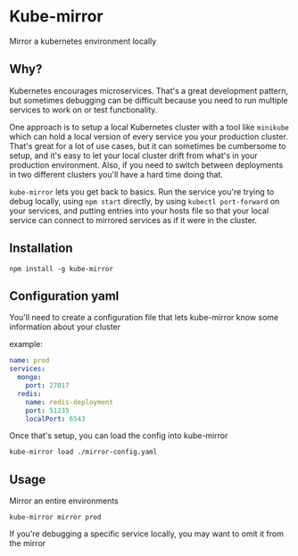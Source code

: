 # Kube-mirror

Mirror a kubernetes environment locally

## Why?

Kubernetes encourages microservices. That's a great development pattern, but sometimes debugging can be difficult because you need to run multiple services to work on or test functionality.

One approach is to setup a local Kubernetes cluster with a tool like `minikube` which can hold a local version of every service you your production cluster. That's great for a lot of use cases, but it can sometimes be cumbersome to setup, and it's easy to let your local cluster drift from what's in your production environment. Also, if you need to switch between deployments in two different clusters you'll have a hard time doing that.

`kube-mirror` lets you get back to basics. Run the service you're trying to debug locally, using `npm start` directly, by using `kubectl port-forward` on your services, and putting entries into your hosts file so that your local service can connect to mirrored services as if it were in the cluster.

## Installation

`npm install -g kube-mirror`

## Configuration yaml

You'll need to create a configuration file that lets kube-mirror know some information about your cluster

example:

```yaml
name: prod
services:
  mongo:
    port: 27017
  redis:
    name: redis-deployment
    port: 51235
    localPort: 6543
```

Once that's setup, you can load the config into kube-mirror

`kube-mirror load ./mirror-config.yaml`

## Usage

Mirror an entire environments

`kube-mirror mirror prod`

If you're debugging a specific service locally, you may want to omit it from the mirror